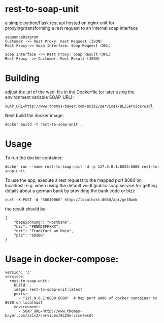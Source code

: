 
# rest-to-soap-unit

a simple python/flask rest api hosted on nginx unit for proxying/transforming a rest request to an internal soap interface

```mermaid
sequenceDiagram
Customer ->> Rest Proxy: Rest Request (JSON)
Rest Proxy->> Soap Interface: Soap Request (XML)

Soap Interface ->> Rest Proxy: Soap Result (XML)
Rest Proxy ->> Customer: Rest Result (JSON)
```

# Building

adjust the url of the wsdl file in the Dockerfile (or later using the environment variable SOAP_URL):
```
SOAP_URL=http://www.thomas-bayer.com/axis2/services/BLZService?wsdl
```
Next build the docker image:
```
docker build -t rest-to-soap-unit .
```

# Usage
To run the docker container:
```
docker run --name rest-to-soap-unit -d -p 127.0.0.1:8080:8000 rest-to-soap-unit
```
To use the app, execute a rest request to the mapped port 8080 on localhost:
e.g. when using the default wsdl (public soap service for getting details about a german bank by providing the bank code or blz):

```
curl -X POST -d "50010060" http://localhost:8080/api/getBank
```

the result should be:

```
{
    "bezeichnung": "Postbank",
    "bic": "PBNKDEFFXXX",
    "ort": "Frankfurt am Main",
    "plz": "60288"
}
```

# Usage in docker-compose:

```
version: '3'
services:
  rest-to-soap-unit:
    build: .
    image: rest-to-soap-unit:latest
    ports:
      - "127.0.0.1:8080:8000"  # Map port 8000 of docker container to 8080 on localhost
    environment:
      - SOAP_URL=http://www.thomas-bayer.com/axis2/services/BLZService?wsdl
```